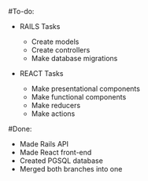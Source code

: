 #To-do:

- RAILS Tasks 
    - Create models
    - Create controllers
    - Make database migrations

- REACT Tasks
    - Make presentational components
    - Make functional components
    - Make reducers
    - Make actions

#Done:

- Made Rails API
- Made React front-end
- Created PGSQL database
- Merged both branches into one